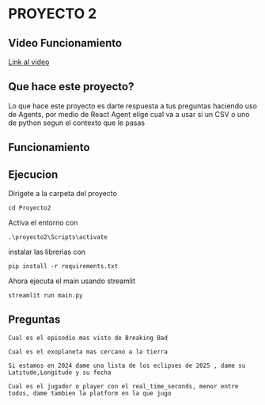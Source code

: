 # PROYECTO 2 
## Video Funcionamiento
[Link al video](https://youtu.be/HaebMq7Qu6I)
## Que hace este proyecto?
Lo que hace este proyecto es darte respuesta a tus preguntas haciendo uso de Agents, por medio de React Agent elige cual va a usar si un CSV o uno de python segun el contexto que le pasas

## Funcionamiento


## Ejecucion
Dirigete a la carpeta del proyecto
```
cd Proyecto2
``` 
Activa el entorno con
```
.\proyecto2\Scripts\activate
``` 

instalar las librerias con
```
pip install -r requirements.txt
``` 
Ahora ejecuta el main usando streamlit
```
streamlit run main.py
```

## Preguntas
```
Cual es el episodio mas visto de Breaking Bad
```
```
Cual es el exoplaneta mas cercano a la tierra
```
```
Si estamos en 2024 dame una lista de los eclipses de 2025 , dame su Latitude,Longitude y su fecha
```
```
Cual es el jugador o player con el real_time_seconds, menor entre todos, dame tambien la platform en la que jugo
``` 
